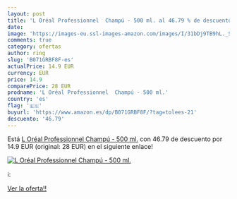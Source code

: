 ```yaml
---
layout: post
title: 'L Oréal Professionnel  Champú - 500 ml. al 46.79 % de descuento'
date: 
image: 'https://images-eu.ssl-images-amazon.com/images/I/31bDj9TB9hL._SL200_.jpg'
comments: true
category: ofertas
author: ring
slug: 'B071GRBF8F-es'
actualPrice: 14.9 EUR
currency: EUR
price: 14.9
comparePrice: 28 EUR
prodname: 'L Oréal Professionnel  Champú - 500 ml.'
country: 'es'
flag: '🇪🇸'
buyurl: 'https://www.amazon.es/dp/B071GRBF8F/?tag=tolees-21'
descuento: '46.79'
---
```


Está [L Oréal Professionnel  Champú - 500 ml.](https://www.amazon.es/dp/B071GRBF8F/?tag=tolees-21) con 46.79 de descuento por 14.9 EUR (original: 28 EUR) en el siguiente enlace!

[![L Oréal Professionnel  Champú - 500 ml.](https://images-eu.ssl-images-amazon.com/images/I/31bDj9TB9hL._SL200_.jpg)](https://www.amazon.es/dp/B071GRBF8F/?tag=tolees-21)

ℹ️:


[Ver la oferta!!](https://www.amazon.es/dp/B071GRBF8F/?tag=tolees-21)

